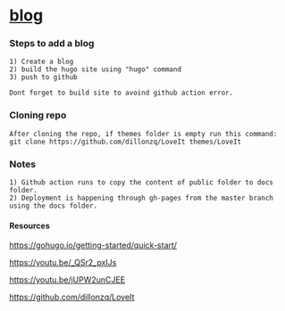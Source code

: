 # [blog](https://ashwaniydv.github.io/blog/)

### Steps to add a blog
```
1) Create a blog
2) build the hugo site using "hugo" command
3) push to github

Dont forget to build site to avoind github action error.
```

### Cloning repo
```
After cloning the repo, if themes folder is empty run this command: 
git clone https://github.com/dillonzq/LoveIt themes/LoveIt
```

### Notes
```
1) Github action runs to copy the content of public folder to docs folder.
2) Deployment is happening through gh-pages from the master branch using the docs folder.
```

#### Resources
https://gohugo.io/getting-started/quick-start/

https://youtu.be/_QSr2_pxIJs

https://youtu.be/jUPW2unCJEE

https://github.com/dillonzq/LoveIt
